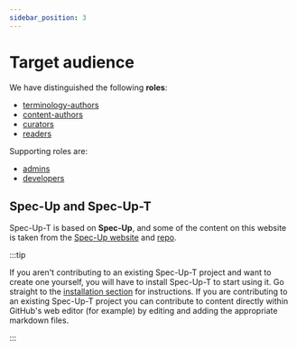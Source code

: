 ```yaml
---
sidebar_position: 3
---
```


# Target audience

We have distinguished the following **roles**:

- [terminology-authors](../various-roles/terminology-authors-guide/introduction.md)
- [content-authors](../various-roles/content-authors-guide/introduction.md)
- [curators](../various-roles/curators-guide/introduction.md)
- [readers](../various-roles/readers-guide/introduction.md)

Supporting roles are:

- [admins](../various-roles/admins-guide/introduction.md)
- [developers](../various-roles/developers-guide/intro.md)

## Spec-Up and Spec-Up-<span className="rotate">T</span>

Spec-Up-<span className="rotate">T</span> is based on **Spec-Up**, and some of the content on this website is taken from the [Spec-Up website](https://identity.foundation/spec-up/) and [repo](https://github.com/decentralized-identity/spec-up).

:::tip

If you aren't contributing to an existing Spec-Up-T project and want to create one yourself, you will have to install Spec-Up-T to start using it. Go straight to the [installation section](../getting-started/installation.md) for instructions. If you are contributing to an existing Spec-Up-T project you can contribute to content directly within GitHub's web editor (for example) by editing and adding the appropriate markdown files.

:::
